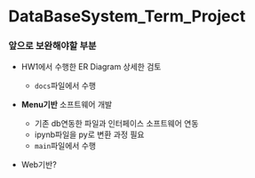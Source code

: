 # DataBaseSystem_Term_Project

### 앞으로 보완해야할 부분
- HW1에서 수행한 ER Diagram 상세한 검토
    - `docs`파일에서 수행

- **Menu기반** 소프트웨어 개발
    - 기존 db연동한 파일과 인터페이스 소프트웨어 연동
    - ipynb파일을 py로 변환 과정 필요
    - `main`파일에서 수행
- Web기반?